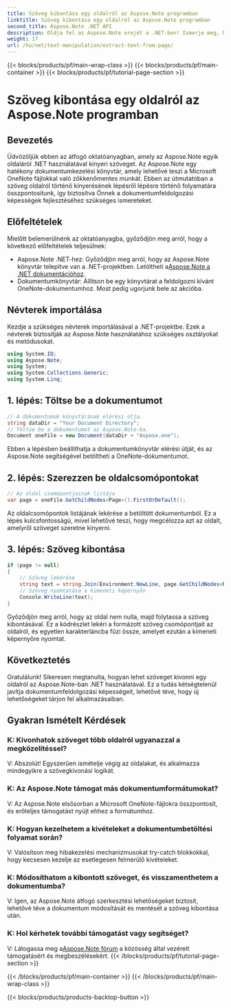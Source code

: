 ```yaml
---
title: Szöveg kibontása egy oldalról az Aspose.Note programban
linktitle: Szöveg kibontása egy oldalról az Aspose.Note programban
second_title: Aspose.Note .NET API
description: Oldja fel az Aspose.Note erejét a .NET-ben! Ismerje meg, hogyan lehet szöveget kivonni a OneNote-oldalakról lépésről lépésre. Növelje dokumentumfeldolgozási készségeit még ma.
weight: 17
url: /hu/net/text-manipulation/extract-text-from-page/
---
```


{{< blocks/products/pf/main-wrap-class >}}
{{< blocks/products/pf/main-container >}}
{{< blocks/products/pf/tutorial-page-section >}}

# Szöveg kibontása egy oldalról az Aspose.Note programban

## Bevezetés
Üdvözöljük ebben az átfogó oktatóanyagban, amely az Aspose.Note egyik oldaláról .NET használatával kinyeri szöveget. Az Aspose.Note egy hatékony dokumentumkezelési könyvtár, amely lehetővé teszi a Microsoft OneNote fájlokkal való zökkenőmentes munkát. Ebben az útmutatóban a szöveg oldalról történő kinyerésének lépésről lépésre történő folyamatára összpontosítunk, így biztosítva Önnek a dokumentumfeldolgozási képességek fejlesztéséhez szükséges ismereteket.
## Előfeltételek
Mielőtt belemerülnénk az oktatóanyagba, győződjön meg arról, hogy a következő előfeltételek teljesülnek:
-  Aspose.Note .NET-hez: Győződjön meg arról, hogy az Aspose.Note könyvtár telepítve van a .NET-projektben. Letöltheti a[Aspose.Note a .NET dokumentációhoz](https://reference.aspose.com/note/net/).
- Dokumentumkönyvtár: Állítson be egy könyvtárat a feldolgozni kívánt OneNote-dokumentumhoz.
Most pedig ugorjunk bele az akcióba.
## Névterek importálása
Kezdje a szükséges névterek importálásával a .NET-projektbe. Ezek a névterek biztosítják az Aspose.Note használatához szükséges osztályokat és metódusokat.
```csharp
using System.IO;
using Aspose.Note;
using System;
using System.Collections.Generic;
using System.Linq;
```
## 1. lépés: Töltse be a dokumentumot
```csharp
// A dokumentumok könyvtárának elérési útja.
string dataDir = "Your Document Directory";
// Töltse be a dokumentumot az Aspose.Note-ba.
Document oneFile = new Document(dataDir + "Aspose.one");
```
Ebben a lépésben beállíthatja a dokumentumkönyvtár elérési útját, és az Aspose.Note segítségével betöltheti a OneNote-dokumentumot.
## 2. lépés: Szerezzen be oldalcsomópontokat
```csharp
// Az oldal csomópontjainak listája
var page = oneFile.GetChildNodes<Page>().FirstOrDefault();
```
Az oldalcsomópontok listájának lekérése a betöltött dokumentumból. Ez a lépés kulcsfontosságú, mivel lehetővé teszi, hogy megcélozza azt az oldalt, amelyről szöveget szeretne kinyerni.
## 3. lépés: Szöveg kibontása
```csharp
if (page != null)
{
    // Szöveg lekérése
    string text = string.Join(Environment.NewLine, page.GetChildNodes<RichText>().Select(e => e.Text)) + Environment.NewLine;
    // Szöveg nyomtatása a kimeneti képernyőn
    Console.WriteLine(text);
}
```
Győződjön meg arról, hogy az oldal nem nulla, majd folytassa a szöveg kibontásával. Ez a kódrészlet lekéri a formázott szöveg csomópontjait az oldalról, és egyetlen karakterláncba fűzi össze, amelyet ezután a kimeneti képernyőre nyomtat.
## Következtetés
Gratulálunk! Sikeresen megtanulta, hogyan lehet szöveget kivonni egy oldalról az Aspose.Note-ban .NET használatával. Ez a tudás kétségtelenül javítja dokumentumfeldolgozási képességeit, lehetővé téve, hogy új lehetőségeket tárjon fel alkalmazásaiban.
## Gyakran Ismételt Kérdések
### K: Kivonhatok szöveget több oldalról ugyanazzal a megközelítéssel?
V: Abszolút! Egyszerűen ismételje végig az oldalakat, és alkalmazza mindegyikre a szövegkivonási logikát.
### K: Az Aspose.Note támogat más dokumentumformátumokat?
V: Az Aspose.Note elsősorban a Microsoft OneNote-fájlokra összpontosít, és erőteljes támogatást nyújt ehhez a formátumhoz.
### K: Hogyan kezelhetem a kivételeket a dokumentumbetöltési folyamat során?
V: Valósítson meg hibakezelési mechanizmusokat try-catch blokkokkal, hogy kecsesen kezelje az esetlegesen felmerülő kivételeket.
### K: Módosíthatom a kibontott szöveget, és visszamenthetem a dokumentumba?
V: Igen, az Aspose.Note átfogó szerkesztési lehetőségeket biztosít, lehetővé téve a dokumentum módosítását és mentését a szöveg kibontása után.
### K: Hol kérhetek további támogatást vagy segítséget?
 V: Látogassa meg a[Aspose.Note fórum](https://forum.aspose.com/c/note/28) a közösség által vezérelt támogatásért és megbeszélésekért.
{{< /blocks/products/pf/tutorial-page-section >}}

{{< /blocks/products/pf/main-container >}}
{{< /blocks/products/pf/main-wrap-class >}}

{{< blocks/products/products-backtop-button >}}
